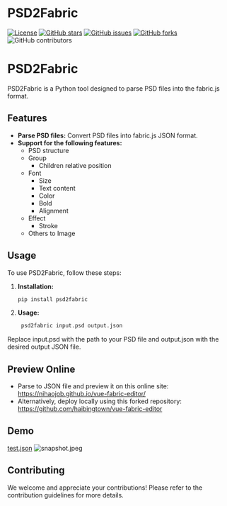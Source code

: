 # PSD2Fabric

[![License](https://img.shields.io/badge/License-MIT-blue.svg)](https://opensource.org/licenses/MIT)
[![GitHub stars](https://img.shields.io/github/stars/haibingtown/PSD2Fabric.svg)](https://github.com/haibingtown/PSD2Fabric/stargazers)
[![GitHub issues](https://img.shields.io/github/issues/haibingtown/PSD2Fabric.svg)](https://github.com/haibingtown/PSD2Fabric/issues)
[![GitHub forks](https://img.shields.io/github/forks/haibingtown/PSD2Fabric.svg)](https://github.com/haibingtown/PSD2Fabric/network)
![GitHub contributors](https://img.shields.io/github/contributors/haibingtown/PSD2Fabric.svg)

# PSD2Fabric

PSD2Fabric is a Python tool designed to parse PSD files into the fabric.js format.

## Features

- **Parse PSD files:** Convert PSD files into fabric.js JSON format.
- **Support for the following features:**
  - PSD structure
  - Group
    - Children relative position
  - Font
    - Size
    - Text content
    - Color
    - Bold
    - Alignment
  - Effect
    - Stroke
  - Others to Image

## Usage

To use PSD2Fabric, follow these steps:

1. **Installation:**
   ```bash
   pip install psd2fabric

2. **Usage:**
   ```bash
    psd2fabric input.psd output.json

Replace input.psd with the path to your PSD file and output.json with the desired output JSON file.

## Preview Online

- Parse to JSON file and preview it on this online site: https://nihaojob.github.io/vue-fabric-editor/
- Alternatively, deploy locally using this forked repository: https://github.com/haibingtown/vue-fabric-editor

## Demo

[test.json](asserts%2Fjson%2Ftest.json)
![snapshot.jpeg](asserts%2Fimages%2Fsnapshot.jpeg)

## Contributing

We welcome and appreciate your contributions! Please refer to the contribution guidelines for more details.
